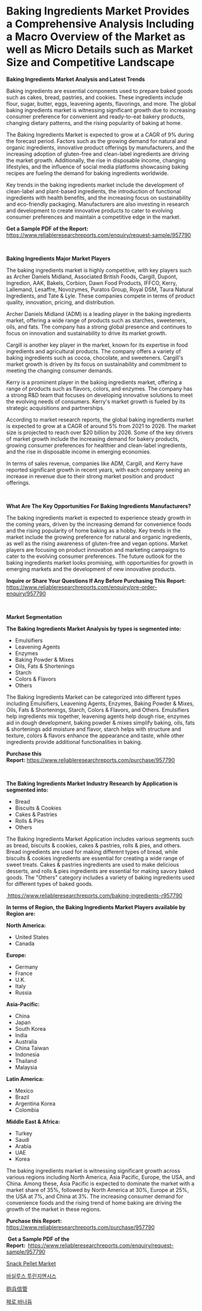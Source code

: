 <p><h1>Baking Ingredients Market Provides a Comprehensive Analysis Including a Macro Overview of the Market as well as Micro Details such as Market Size and Competitive Landscape</h1></p><p><strong>Baking Ingredients Market Analysis and Latest Trends</strong></p>
<p><p>Baking ingredients are essential components used to prepare baked goods such as cakes, bread, pastries, and cookies. These ingredients include flour, sugar, butter, eggs, leavening agents, flavorings, and more. The global baking ingredients market is witnessing significant growth due to increasing consumer preference for convenient and ready-to-eat bakery products, changing dietary patterns, and the rising popularity of baking at home.</p><p>The Baking Ingredients Market is expected to grow at a CAGR of 9% during the forecast period. Factors such as the growing demand for natural and organic ingredients, innovative product offerings by manufacturers, and the increasing adoption of gluten-free and clean-label ingredients are driving the market growth. Additionally, the rise in disposable income, changing lifestyles, and the influence of social media platforms showcasing baking recipes are fueling the demand for baking ingredients worldwide.</p><p>Key trends in the baking ingredients market include the development of clean-label and plant-based ingredients, the introduction of functional ingredients with health benefits, and the increasing focus on sustainability and eco-friendly packaging. Manufacturers are also investing in research and development to create innovative products to cater to evolving consumer preferences and maintain a competitive edge in the market.</p></p>
<p><strong>Get a Sample PDF of the Report:&nbsp;</strong> <a href="https://www.reliableresearchreports.com/enquiry/request-sample/957790">https://www.reliableresearchreports.com/enquiry/request-sample/957790</a></p>
<p>&nbsp;</p>
<p><strong>Baking Ingredients Major Market Players</strong></p>
<p><p>The baking ingredients market is highly competitive, with key players such as Archer Daniels Midland, Associated British Foods, Cargill, Dupont, Ingredion, AAK, Bakels, Corbion, Dawn Food Products, IFFCO, Kerry, Lallemand, Lesaffre, Novozymes, Puratos Group, Royal DSM, Taura Natural Ingredients, and Tate & Lyle. These companies compete in terms of product quality, innovation, pricing, and distribution.</p><p>Archer Daniels Midland (ADM) is a leading player in the baking ingredients market, offering a wide range of products such as starches, sweeteners, oils, and fats. The company has a strong global presence and continues to focus on innovation and sustainability to drive its market growth.</p><p>Cargill is another key player in the market, known for its expertise in food ingredients and agricultural products. The company offers a variety of baking ingredients such as cocoa, chocolate, and sweeteners. Cargill's market growth is driven by its focus on sustainability and commitment to meeting the changing consumer demands.</p><p>Kerry is a prominent player in the baking ingredients market, offering a range of products such as flavors, colors, and enzymes. The company has a strong R&D team that focuses on developing innovative solutions to meet the evolving needs of consumers. Kerry's market growth is fueled by its strategic acquisitions and partnerships.</p><p>According to market research reports, the global baking ingredients market is expected to grow at a CAGR of around 5% from 2021 to 2026. The market size is projected to reach over $20 billion by 2026. Some of the key drivers of market growth include the increasing demand for bakery products, growing consumer preferences for healthier and clean-label ingredients, and the rise in disposable income in emerging economies.</p><p>In terms of sales revenue, companies like ADM, Cargill, and Kerry have reported significant growth in recent years, with each company seeing an increase in revenue due to their strong market position and product offerings.</p></p>
<p>&nbsp;</p>
<p><strong>What Are The Key Opportunities For Baking Ingredients Manufacturers?</strong></p>
<p><p>The baking ingredients market is expected to experience steady growth in the coming years, driven by the increasing demand for convenience foods and the rising popularity of home baking as a hobby. Key trends in the market include the growing preference for natural and organic ingredients, as well as the rising awareness of gluten-free and vegan options. Market players are focusing on product innovation and marketing campaigns to cater to the evolving consumer preferences. The future outlook for the baking ingredients market looks promising, with opportunities for growth in emerging markets and the development of new innovative products.</p></p>
<p><strong>Inquire or Share Your Questions If Any Before Purchasing This Report:</strong> <a href="https://www.reliableresearchreports.com/enquiry/pre-order-enquiry/957790">https://www.reliableresearchreports.com/enquiry/pre-order-enquiry/957790</a></p>
<p>&nbsp;</p>
<p><strong>Market Segmentation</strong></p>
<p><strong>The Baking Ingredients Market Analysis by types is segmented into:</strong></p>
<p><ul><li>Emulsifiers</li><li>Leavening Agents</li><li>Enzymes</li><li>Baking Powder & Mixes</li><li>Oils, Fats & Shortenings</li><li>Starch</li><li>Colors & Flavors</li><li>Others</li></ul></p>
<p><p>The Baking Ingredients Market can be categorized into different types including Emulsifiers, Leavening Agents, Enzymes, Baking Powder & Mixes, Oils, Fats & Shortenings, Starch, Colors & Flavors, and Others. Emulsifiers help ingredients mix together, leavening agents help dough rise, enzymes aid in dough development, baking powder & mixes simplify baking, oils, fats & shortenings add moisture and flavor, starch helps with structure and texture, colors & flavors enhance the appearance and taste, while other ingredients provide additional functionalities in baking.</p></p>
<p><strong>Purchase this Report:&nbsp;</strong><a href="https://www.reliableresearchreports.com/purchase/957790">https://www.reliableresearchreports.com/purchase/957790</a></p>
<p>&nbsp;</p>
<p><strong>The Baking Ingredients Market Industry Research by Application is segmented into:</strong></p>
<p><ul><li>Bread</li><li>Biscuits & Cookies</li><li>Cakes & Pastries</li><li>Rolls & Pies</li><li>Others</li></ul></p>
<p><p>The Baking Ingredients Market Application includes various segments such as bread, biscuits & cookies, cakes & pastries, rolls & pies, and others. Bread ingredients are used for making different types of bread, while biscuits & cookies ingredients are essential for creating a wide range of sweet treats. Cakes & pastries ingredients are used to make delicious desserts, and rolls & pies ingredients are essential for making savory baked goods. The "Others" category includes a variety of baking ingredients used for different types of baked goods.</p></p>
<p><a href="https://www.reliableresearchreports.com/baking-ingredients-r957790">&nbsp;https://www.reliableresearchreports.com/baking-ingredients-r957790</a></p>
<p><strong>In terms of Region, the Baking Ingredients Market Players available by Region are:</strong></p>
<p>
    <p> <strong> North America: </strong>
        <ul>
            <li>United States</li>
            <li>Canada</li>
        </ul>
        </p> 
    <p> <strong> Europe: </strong>
        <ul>
            <li>Germany</li>
            <li>France</li>
            <li>U.K.</li>
            <li>Italy</li>
            <li>Russia</li>
        </ul>
        </p> 
    <p> <strong> Asia-Pacific: </strong>
        <ul>
            <li>China</li>
            <li>Japan</li>
            <li>South Korea</li>
            <li>India</li>
            <li>Australia</li>
            <li>China Taiwan</li>
            <li>Indonesia</li>
            <li>Thailand</li>
            <li>Malaysia</li>
        </ul>
        </p> 
    <p> <strong> Latin America: </strong>
        <ul>
            <li>Mexico</li>
            <li>Brazil</li>
            <li>Argentina Korea</li>
            <li>Colombia</li>
        </ul>
        </p> 
    <p> <strong> Middle East & Africa: </strong>
        <ul>
            <li>Turkey</li>
            <li>Saudi</li>
            <li>Arabia</li>
            <li>UAE</li>
            <li>Korea</li>
        </ul>
    </p>
    </p>
<p><p>The baking ingredients market is witnessing significant growth across various regions including North America, Asia Pacific, Europe, the USA, and China. Among these, Asia Pacific is expected to dominate the market with a market share of 35%, followed by North America at 30%, Europe at 25%, the USA at 7%, and China at 3%. The increasing consumer demand for convenience foods and the rising trend of home baking are driving the growth of the market in these regions.</p></p>
<p><strong>Purchase this Report: </strong><a href="https://www.reliableresearchreports.com/purchase/957790">https://www.reliableresearchreports.com/purchase/957790</a></p>
<p>&nbsp;<strong>Get a Sample PDF of the Report:&nbsp;&nbsp;</strong><a href="https://www.reliableresearchreports.com/enquiry/request-sample/957790">https://www.reliableresearchreports.com/enquiry/request-sample/957790</a></p>
<p><strong></strong></p>
<p><p><a href="https://github.com/Airanohannonzb68e5pb53oc1/Market-Research-Report-List-1/blob/main/snack-pellet-market.md">Snack Pellet Market</a></p><p><a href="https://github.com/TimmyMann6767/Market-Research-Report-List-1/blob/main/505119217605.md">바실루스 투린지엔시스</a></p><p><a href="https://github.com/AriMuller2009/Market-Research-Report-List-1/blob/main/707282418841.md">砲兵信管</a></p><p><a href="https://github.com/JeromeRtyau89966/Market-Research-Report-List-1/blob/main/257632217606.md">페로 바나듐</a></p></p>